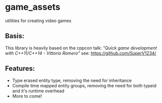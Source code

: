 game_assets
===========

utilities for creating video games

## Basis:
This library is heavily based on the cppcon talk: _"Quick game development with C++11/C++14 - Vittorio Romero"_ see: <https://github.com/SuperV1234/>

## Features:

* Type erased entity type, removing the need for inheritance
* Compile time mapped entity groups, removing the need for both typeid and it's runtime overhead
* More to come!
